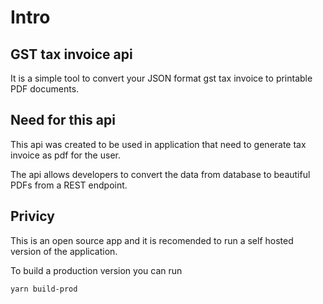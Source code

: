 # Intro

## GST tax invoice api

It is a simple tool to convert your JSON format gst tax invoice to printable PDF documents.

## Need for this api

This api was created to be used in application that need to generate tax invoice as pdf for the user.

The api allows developers to convert the data from database to beautiful PDFs from a REST endpoint.

## Privicy

This is an open source app and it is recomended to run a self hosted version of the application.

To build a production version you can run 
```bash
yarn build-prod
```